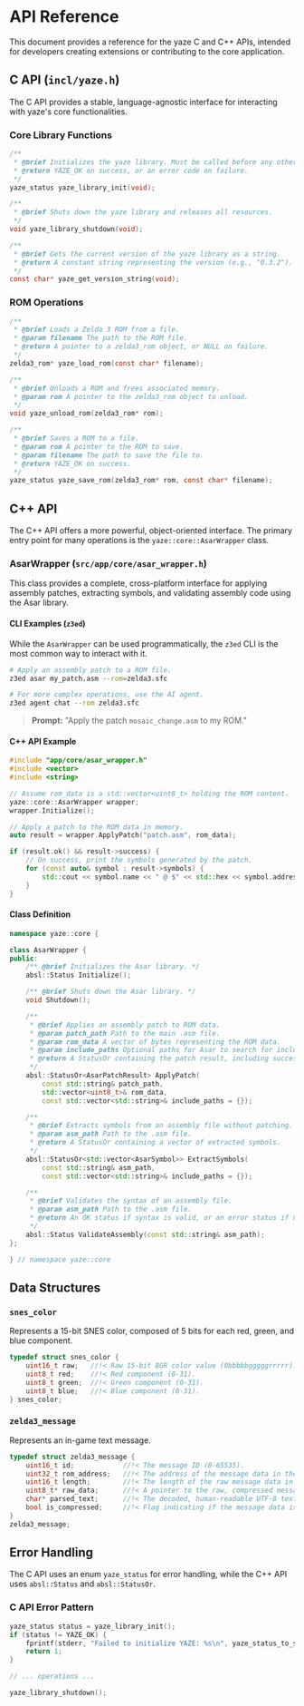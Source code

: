 # API Reference

This document provides a reference for the yaze C and C++ APIs, intended for developers creating extensions or contributing to the core application.

## C API (`incl/yaze.h`)

The C API provides a stable, language-agnostic interface for interacting with yaze's core functionalities.

### Core Library Functions
```c
/**
 * @brief Initializes the yaze library. Must be called before any other API function.
 * @return YAZE_OK on success, or an error code on failure.
 */
yaze_status yaze_library_init(void);

/**
 * @brief Shuts down the yaze library and releases all resources.
 */
void yaze_library_shutdown(void);

/**
 * @brief Gets the current version of the yaze library as a string.
 * @return A constant string representing the version (e.g., "0.3.2").
 */
const char* yaze_get_version_string(void);
```

### ROM Operations
```c
/**
 * @brief Loads a Zelda 3 ROM from a file.
 * @param filename The path to the ROM file.
 * @return A pointer to a zelda3_rom object, or NULL on failure.
 */
zelda3_rom* yaze_load_rom(const char* filename);

/**
 * @brief Unloads a ROM and frees associated memory.
 * @param rom A pointer to the zelda3_rom object to unload.
 */
void yaze_unload_rom(zelda3_rom* rom);

/**
 * @brief Saves a ROM to a file.
 * @param rom A pointer to the ROM to save.
 * @param filename The path to save the file to.
 * @return YAZE_OK on success.
 */
yaze_status yaze_save_rom(zelda3_rom* rom, const char* filename);
```

## C++ API

The C++ API offers a more powerful, object-oriented interface. The primary entry point for many operations is the `yaze::core::AsarWrapper` class.

### AsarWrapper (`src/app/core/asar_wrapper.h`)

This class provides a complete, cross-platform interface for applying assembly patches, extracting symbols, and validating assembly code using the Asar library.

#### CLI Examples (`z3ed`)

While the `AsarWrapper` can be used programmatically, the `z3ed` CLI is the most common way to interact with it.

```bash
# Apply an assembly patch to a ROM file.
z3ed asar my_patch.asm --rom=zelda3.sfc

# For more complex operations, use the AI agent.
z3ed agent chat --rom zelda3.sfc
```
> **Prompt:** "Apply the patch `mosaic_change.asm` to my ROM."

#### C++ API Example
```cpp
#include "app/core/asar_wrapper.h"
#include <vector>
#include <string>

// Assume rom_data is a std::vector<uint8_t> holding the ROM content.
yaze::core::AsarWrapper wrapper;
wrapper.Initialize();

// Apply a patch to the ROM data in memory.
auto result = wrapper.ApplyPatch("patch.asm", rom_data);

if (result.ok() && result->success) {
    // On success, print the symbols generated by the patch.
    for (const auto& symbol : result->symbols) {
        std::cout << symbol.name << " @ $" << std::hex << symbol.address << std::endl;
    }
}
```

#### Class Definition
```cpp
namespace yaze::core {

class AsarWrapper {
public:
    /** @brief Initializes the Asar library. */
    absl::Status Initialize();

    /** @brief Shuts down the Asar library. */
    void Shutdown();

    /**
     * @brief Applies an assembly patch to ROM data.
     * @param patch_path Path to the main .asm file.
     * @param rom_data A vector of bytes representing the ROM data.
     * @param include_paths Optional paths for Asar to search for included files.
     * @return A StatusOr containing the patch result, including success status and symbols.
     */
    absl::StatusOr<AsarPatchResult> ApplyPatch(
        const std::string& patch_path,
        std::vector<uint8_t>& rom_data,
        const std::vector<std::string>& include_paths = {});

    /**
     * @brief Extracts symbols from an assembly file without patching.
     * @param asm_path Path to the .asm file.
     * @return A StatusOr containing a vector of extracted symbols.
     */
    absl::StatusOr<std::vector<AsarSymbol>> ExtractSymbols(
        const std::string& asm_path,
        const std::vector<std::string>& include_paths = {});

    /**
     * @brief Validates the syntax of an assembly file.
     * @param asm_path Path to the .asm file.
     * @return An OK status if syntax is valid, or an error status if not.
     */
    absl::Status ValidateAssembly(const std::string& asm_path);
};

} // namespace yaze::core
```

## Data Structures

### `snes_color`
Represents a 15-bit SNES color, composed of 5 bits for each red, green, and blue component.
```c
typedef struct snes_color {
    uint16_t raw;   //!< Raw 15-bit BGR color value (0bbbbbgggggrrrrr).
    uint8_t red;    //!< Red component (0-31).
    uint8_t green;  //!< Green component (0-31).
    uint8_t blue;   //!< Blue component (0-31).
} snes_color;
```

### `zelda3_message`
Represents an in-game text message.
```c
typedef struct zelda3_message {
    uint16_t id;            //!< The message ID (0-65535).
    uint32_t rom_address;   //!< The address of the message data in the ROM.
    uint16_t length;        //!< The length of the raw message data in bytes.
    uint8_t* raw_data;      //!< A pointer to the raw, compressed message data.
    char* parsed_text;      //!< The decoded, human-readable UTF-8 text.
    bool is_compressed;     //!< Flag indicating if the message data is compressed.
}
zelda3_message;
```

## Error Handling

The C API uses an enum `yaze_status` for error handling, while the C++ API uses `absl::Status` and `absl::StatusOr`.

### C API Error Pattern
```c
yaze_status status = yaze_library_init();
if (status != YAZE_OK) {
    fprintf(stderr, "Failed to initialize YAZE: %s\n", yaze_status_to_string(status));
    return 1;
}

// ... operations ...

yaze_library_shutdown();
```
